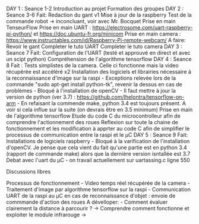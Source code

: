 DAY 1 : Seance 1-2
    Introduction au projet
    Formation des groupes
DAY 2 : Seance 3-6
    Fait:
        Redaction du gant v1
        Mise à jour de la raspberry
        Test de la commande robot -> inconcluant, voir avec Mr. Bocquet
        Prise en main TenseurFlow
        Prise en main UART : https://electrosome.com/uart-raspberry-pi-python/  et  https://doc.ubuntu-fr.org/minicom
        Prise en main camera : https://www.instructables.com/id/Raspberry-Pi-remote-webcam/
    A faire:
        Revoir le gant
        Completer le tuto UART
        Completer le tuto camera
DAY 3 : Seance 7
    Fait:
        Configuration de l'UART (testé et approuvé en direct et avec un scipt python)
        Compréhension de l'algorithme tensorflow
DAY 4 : Seance 8
    Fait :
        Tests simplistes de la camera. Celle ci fonctionne mais la video récupérée est accéléré x2
        Installation des logiciels et librairies nécessaire à la reconnaissance d'image sur la raspi
            - Exceptions relevée lors de la commande "sudo apt-get install python-tk", revenir la dessus en cas de problèmes 
            - Bloqué à l'installation de openCV 
                - Il faut mettre à jour la version de python (ver 3.7) : https://github.com/lhelontra/tensorflow-on-arm
                - En refaisant la commende make, python 3.4 est toujours présent. A voir si cela influe sur la suite (on devrais être en 3.5 minimum)
        Prise en main de l'algorithme tensorflow
        Etude du code C du microcontrolleur afin de comprendre l'actionnement des roues
        Reflexion sur toute la chaine de fonctionnement et les modification à apprter au code C afin de simplifier le processus de communication entre la raspi et le µC
DAY 5 : Seance 9
    Fait:
        Installations de logiciels raspberry
            - Bloqué à la varification de l'installation d'openCV. Je pense que cela vient du fait qu'une partie est en python 3.4 (rapport de commande make) alors que la dernière version isntallée est 3.7
        Debat avec l'uart du µC
            - on travail actuellement sur uartassing.c ligne 550




Discussions libres

Processus de fonctionnement
    - Video temps réel récupérée de la camera
    - Traitement d'image par algorithme tensorflow sur la raspi
    - Communication UART de la raspi au µC en cas de reconnaissance d'objet : envoie de commmande d'action des roues
A dévelloper:
    - Comment évaluer clairement la distance à parcourir ?
        -> Comprendre comment fonctionne et exploiter le module infrarouge 
        -> 

    